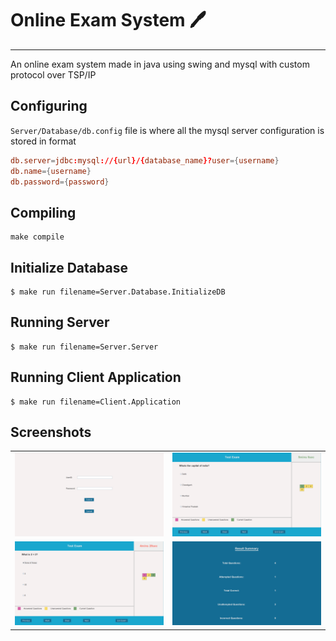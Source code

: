 # Online Exam System :pen:
---
An online exam system made in java using swing and mysql with custom protocol over TSP/IP

## Configuring
`Server/Database/db.config` file is where all the mysql server configuration is stored in format
```conf
db.server=jdbc:mysql://{url}/{database_name}?user={username}
db.name={username}
db.password={password}
```


## Compiling
```shell
make compile
```

## Initialize Database
```shell
$ make run filename=Server.Database.InitializeDB
```

## Running Server
```shell
$ make run filename=Server.Server
```

## Running Client Application
```shell
$ make run filename=Client.Application
```

## Screenshots
| | |
-- | --
| ![screenshot 1](Screenshots/image.png) | ![screenshot 2](Screenshots/image-1.png) |
| ![screenshot 3](Screenshots/image-2.png) | ![screenshot 4](Screenshots/image-3.png) |